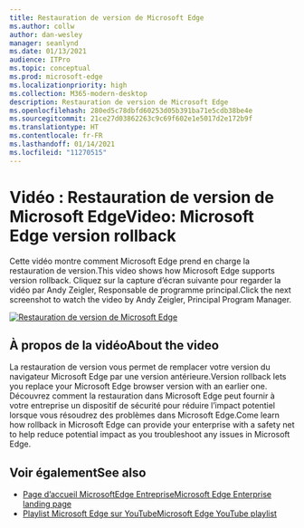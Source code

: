 ```yaml
---
title: Restauration de version de Microsoft Edge
ms.author: collw
author: dan-wesley
manager: seanlynd
ms.date: 01/13/2021
audience: ITPro
ms.topic: conceptual
ms.prod: microsoft-edge
ms.localizationpriority: high
ms.collection: M365-modern-desktop
description: Restauration de version de Microsoft Edge
ms.openlocfilehash: 280ed5c78dbfd60253d05b391ba71e5cdb38be4e
ms.sourcegitcommit: 21ce27d03862263c9c69f602e1e5017d2e172b9f
ms.translationtype: HT
ms.contentlocale: fr-FR
ms.lasthandoff: 01/14/2021
ms.locfileid: "11270515"
---
```

# <span data-ttu-id="f9fd3-103">Vidéo : Restauration de version de Microsoft Edge</span><span class="sxs-lookup"><span data-stu-id="f9fd3-103">Video: Microsoft Edge version rollback</span></span>

<span data-ttu-id="f9fd3-104">Cette vidéo montre comment Microsoft Edge prend en charge la restauration de version.</span><span class="sxs-lookup"><span data-stu-id="f9fd3-104">This video shows how Microsoft Edge supports version rollback.</span></span> <span data-ttu-id="f9fd3-105">Cliquez sur la capture d’écran suivante pour regarder la vidéo par Andy Zeigler, Responsable de programme principal.</span><span class="sxs-lookup"><span data-stu-id="f9fd3-105">Click the next screenshot to watch the video by Andy Zeigler, Principal Program Manager.</span></span>

[![Restauration de version de Microsoft Edge](media/microsoft-edge-video-version-rollback/0.png)](http://www.youtube.com/watch?v=pXhXHvKUa_c "Microsoft Edge version rollback")

## <span data-ttu-id="f9fd3-107">À propos de la vidéo</span><span class="sxs-lookup"><span data-stu-id="f9fd3-107">About the video</span></span>

<span data-ttu-id="f9fd3-108">La restauration de version vous permet de remplacer votre version du navigateur Microsoft Edge par une version antérieure.</span><span class="sxs-lookup"><span data-stu-id="f9fd3-108">Version rollback lets you replace your Microsoft Edge browser version with an earlier one.</span></span> <span data-ttu-id="f9fd3-109">Découvrez comment la restauration dans Microsoft Edge peut fournir à votre entreprise un dispositif de sécurité pour réduire l’impact potentiel lorsque vous résoudrez des problèmes dans Microsoft Edge.</span><span class="sxs-lookup"><span data-stu-id="f9fd3-109">Come learn how rollback in Microsoft Edge can provide your enterprise with a safety net to help reduce potential impact as you troubleshoot any issues in Microsoft Edge.</span></span>

## <span data-ttu-id="f9fd3-110">Voir également</span><span class="sxs-lookup"><span data-stu-id="f9fd3-110">See also</span></span>

- [<span data-ttu-id="f9fd3-111">Page d’accueil MicrosoftEdge Entreprise</span><span class="sxs-lookup"><span data-stu-id="f9fd3-111">Microsoft Edge Enterprise landing page</span></span>](https://aka.ms/EdgeEnterprise)
- [<span data-ttu-id="f9fd3-112">Playlist Microsoft Edge sur YouTube</span><span class="sxs-lookup"><span data-stu-id="f9fd3-112">Microsoft Edge YouTube playlist</span></span>](https://www.youtube.com/playlist?list=PLXtHYVsvn_b-uXh1tMeYpT-0iD8tD3tFy)
